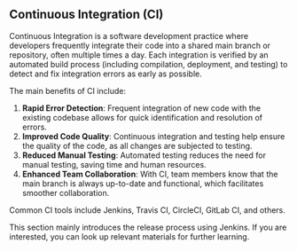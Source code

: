 ## Continuous Integration (CI)

Continuous Integration is a software development practice where developers frequently integrate their code into a shared main branch or repository, often multiple times a day. Each integration is verified by an automated build process (including compilation, deployment, and testing) to detect and fix integration errors as early as possible.

The main benefits of CI include:

1. **Rapid Error Detection**: Frequent integration of new code with the existing codebase allows for quick identification and resolution of errors.
2. **Improved Code Quality**: Continuous integration and testing help ensure the quality of the code, as all changes are subjected to testing.
3. **Reduced Manual Testing**: Automated testing reduces the need for manual testing, saving time and human resources.
4. **Enhanced Team Collaboration**: With CI, team members know that the main branch is always up-to-date and functional, which facilitates smoother collaboration.

Common CI tools include Jenkins, Travis CI, CircleCI, GitLab CI, and others.

This section mainly introduces the release process using Jenkins. If you are interested, you can look up relevant materials for further learning.
